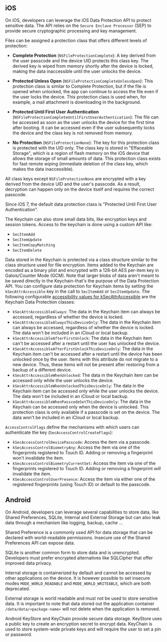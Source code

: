 ## iOS

On iOS, developers can leverage the iOS Data Protection API to protect sensitive data. The API relies on
the `Secure Enclave Processor` (SEP) to provide secure cryptographic processing and key management.

Files can be assigned a protection class that offers different levels of protection:

* __Complete Protection__ (`NSFileProtectionComplete`): A key derived from the user passcode and the device UID protects
  this class key. The derived key is wiped from memory shortly after the device is locked, making the data inaccessible
  until the user unlocks the device.

* __Protected Unless Open__ (`NSFileProtectionCompleteUnlessOpen`): This protection class is similar to Complete
  Protection, but if the file is opened when unlocked, the app can continue to access the file even if the user locks
  the device. This protection class is used when, for example, a mail attachment is downloading in the background.

* __Protected Until First User Authentication__ (`NSFileProtectionCompleteUntilFirstUserAuthentication`): The file can
  be accessed as soon as the user unlocks the device for the first time after booting. It can be accessed even if the
  user subsequently locks the device and the class key is not removed from memory.

* __No Protection__ (`NSFileProtectionNone`): The key for this protection class is protected with the UID only. The
  class key is stored in "Effaceable Storage", which is a region of flash memory on the iOS device that allows the
  storage of small amounts of data. This protection class exists for fast remote wiping (immediate deletion of the class
  key, which makes the data inaccessible).

All class keys except `NSFileProtectionNone` are encrypted with a key derived from the device UID and the user's
passcode.
As a result, decryption can happen only on the device itself and requires the correct passcode.

Since iOS 7, the default data protection class is "Protected Until First User Authentication".

The Keychain can also store small data bits, like encryption keys and session tokens. Access to the keychain is done
using a custom API like:

* `SecItemAdd`
* `SecItemUpdate`
* `SecItemCopyMatching`
* `SecItemDelete`

Data stored in the Keychain is protected via a class structure similar to the class structure used for file encryption.
Items added to the Keychain are encoded as a binary plist and encrypted with a 128-bit AES per-item key in
Galois/Counter Mode (GCM). Note that larger blobs of data aren't meant to be saved directly in the Keychain-that's the
purpose of the Data Protection API. You can configure data protection for Keychain items by setting
the `kSecAttrAccessible` key in the call to `SecItemAdd` or `SecItemUpdate`.
The following
configurable [accessibility values for kSecAttrAccessible](https://developer.apple.com/documentation/security/keychain_services/keychain_items/item_attribute_keys_and_values#1679100 "Accessibility Values for kSecAttrAccessible")
are the Keychain Data Protection classes:

- `kSecAttrAccessibleAlways`: The data in the Keychain item can always be accessed, regardless of whether the device is
  locked.
- `kSecAttrAccessibleAlwaysThisDeviceOnly`: The data in the Keychain item can always be accessed, regardless of whether
  the device is locked. The data won't be included in an iCloud or local backup.
- `kSecAttrAccessibleAfterFirstUnlock`: The data in the Keychain item can't be accessed after a restart until the user
  has unlocked the device.
- `kSecAttrAccessibleAfterFirstUnlockThisDeviceOnly`: The data in the Keychain item can't be accessed after a restart
  until the device has been unlocked once by the user. Items with this attribute do not migrate to a new device. Thus,
  these items will not be present after restoring from a backup of a different device.
- `kSecAttrAccessibleWhenUnlocked`: The data in the Keychain item can be accessed only while the user unlocks the
  device.
- `kSecAttrAccessibleWhenUnlockedThisDeviceOnly`: The data in the Keychain item can be accessed only while the user
  unlocks the device. The data won't be included in an iCloud or local backup.
- `kSecAttrAccessibleWhenPasscodeSetThisDeviceOnly`: The data in the Keychain can be accessed only when the device is
  unlocked. This protection class is only available if a passcode is set on the device. The data won't be included in an
  iCloud or local backup.

`AccessControlFlags` define the mechanisms with which users can authenticate the key (`SecAccessControlCreateFlags`):

- `kSecAccessControlDevicePasscode`: Access the item via a passcode.
- `kSecAccessControlBiometryAny`: Access the item via one of the fingerprints registered to Touch ID. Adding or removing
  a fingerprint won't invalidate the item.
- `kSecAccessControlBiometryCurrentSet`: Access the item via one of the fingerprints registered to Touch ID. Adding or
  removing a fingerprint _will_ invalidate the item.
- `kSecAccessControlUserPresence`: Access the item via either one of the registered fingerprints (using Touch ID) or
  default to the passcode.

## Android

On Android, developers can leverage several capabilities to store data, like Shared Preferences, SQLite, Internal and
External Storage but can also leak data through a mechanism like logging, backup, cache ...

Shared Preference is a commonly used API for data storage that can be declared with world-readable permissions. Insecure
use of the Shared Preferences API can expose data.

SQLite is another common form to store data and is unencrypted. Developers must prefer encrypted alternatives like
SQLCipher that offer improved data privacy.

Internal storage is containerized by default and cannot be accessed by other applications on the device. It is however
possible to set insecure modes `MODE_WORLD_READABLE` and `MODE_WORLD_WRITEABLE`, which are both deprecated.

External storage is world readable and must not be used to store sensitive data. It is important to note that data
stored out the application container `/data/data/<package-name>` will not delete when the application is removed.

Android KeyStore and KeyChain provide secure data storage. KeyStore uses a public key to create an encryption secret to
encrypt data. KeyChain is used to store system-wide private keys and will require the user to set a pin or password.
